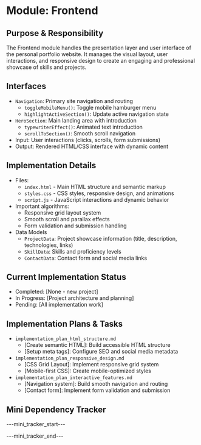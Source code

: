 # Module: Frontend

## Purpose & Responsibility
The Frontend module handles the presentation layer and user interface of the personal portfolio website. It manages the visual layout, user interactions, and responsive design to create an engaging and professional showcase of skills and projects.

## Interfaces
* `Navigation`: Primary site navigation and routing
  * `toggleMobileMenu()`: Toggle mobile hamburger menu
  * `highlightActiveSection()`: Update active navigation state
* `HeroSection`: Main landing area with introduction
  * `typewriterEffect()`: Animated text introduction
  * `scrollToSection()`: Smooth scroll navigation
* Input: User interactions (clicks, scrolls, form submissions)
* Output: Rendered HTML/CSS interface with dynamic content

## Implementation Details
* Files: 
  * `index.html` - Main HTML structure and semantic markup
  * `styles.css` - CSS styles, responsive design, and animations
  * `script.js` - JavaScript interactions and dynamic behavior
* Important algorithms: 
  * Responsive grid layout system
  * Smooth scroll and parallax effects
  * Form validation and submission handling
* Data Models
  * `ProjectData`: Project showcase information (title, description, technologies, links)
  * `SkillData`: Skills and proficiency levels
  * `ContactData`: Contact form and social media links

## Current Implementation Status
* Completed: [None - new project]
* In Progress: [Project architecture and planning]
* Pending: [All implementation work]

## Implementation Plans & Tasks
* `implementation_plan_html_structure.md`
  * [Create semantic HTML]: Build accessible HTML structure
  * [Setup meta tags]: Configure SEO and social media metadata
* `implementation_plan_responsive_design.md`
  * [CSS Grid Layout]: Implement responsive grid system
  * [Mobile-first CSS]: Create mobile-optimized styles
* `implementation_plan_interactive_features.md`
  * [Navigation system]: Build smooth navigation and routing
  * [Contact form]: Implement form validation and submission

## Mini Dependency Tracker
---mini_tracker_start---


---mini_tracker_end---